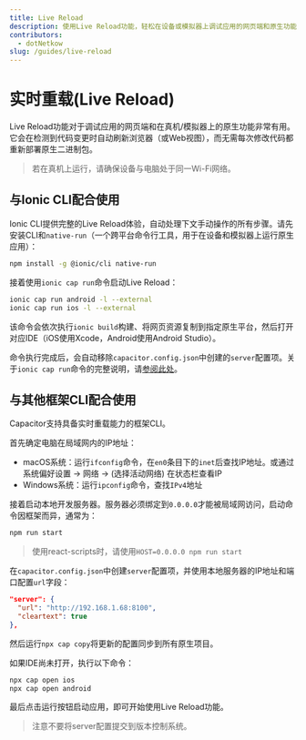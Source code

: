 ```yaml
---
title: Live Reload
description: 使用Live Reload功能，轻松在设备或模拟器上调试应用的网页端和原生功能部分。
contributors:
  - dotNetkow
slug: /guides/live-reload
---
```


# 实时重载(Live Reload)

Live Reload功能对于调试应用的网页端和在真机/模拟器上的原生功能非常有用。它会在检测到代码变更时自动刷新浏览器（或Web视图），而无需每次修改代码都重新部署原生二进制包。

> 若在真机上运行，请确保设备与电脑处于同一Wi-Fi网络。

## 与Ionic CLI配合使用

Ionic CLI提供完整的Live Reload体验，自动处理下文手动操作的所有步骤。请先安装CLI和`native-run`（一个跨平台命令行工具，用于在设备和模拟器上运行原生应用）：

```bash
npm install -g @ionic/cli native-run
```

接着使用`ionic cap run`命令启动Live Reload：

```bash
ionic cap run android -l --external
ionic cap run ios -l --external
```

该命令会依次执行`ionic build`构建、将网页资源复制到指定原生平台，然后打开对应IDE（iOS使用Xcode，Android使用Android Studio）。

命令执行完成后，会自动移除`capacitor.config.json`中创建的`server`配置项。关于`ionic cap run`命令的完整说明，请[参阅此处](https://ionicframework.com/docs/cli/commands/capacitor-run)。

## 与其他框架CLI配合使用

Capacitor支持具备实时重载能力的框架CLI。

首先确定电脑在局域网内的IP地址：

- macOS系统：运行`ifconfig`命令，在`en0`条目下的`inet`后查找IP地址。或通过系统偏好设置 -> 网络 -> (选择活动网络) 在状态栏查看IP
- Windows系统：运行`ipconfig`命令，查找`IPv4`地址

接着启动本地开发服务器。服务器必须绑定到`0.0.0.0`才能被局域网访问，启动命令因框架而异，通常为：

```bash
npm run start
```

> 使用react-scripts时，请使用`HOST=0.0.0.0 npm run start`

在`capacitor.config.json`中创建`server`配置项，并使用本地服务器的IP地址和端口配置`url`字段：

```json
"server": {
  "url": "http://192.168.1.68:8100",
  "cleartext": true
},
```

然后运行`npx cap copy`将更新的配置同步到所有原生项目。

如果IDE尚未打开，执行以下命令：

```bash
npx cap open ios
npx cap open android
```

最后点击运行按钮启动应用，即可开始使用Live Reload功能。

> 注意不要将server配置提交到版本控制系统。